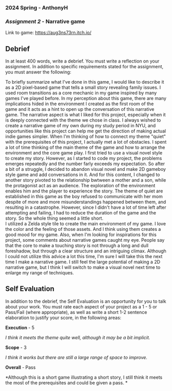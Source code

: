### **2024 Spring** - AnthonyH
### *Assignment 2* - Narrative game
Link to game: https://aug3ns73rn.itch.io/


## **Debrief**
In at least 400 words, write a debrief. You must write a reflection on your assignment. In addition to specific requirements stated for the assignment, you must answer the following:

To briefly summarize what I've done in this game, I would like to describe it as a 2D pixel-based game that tells a small story revealing family issues. I used room transitions as a core mechanic in my game inspired by many games I've played before. In my perception about this game, there are many implications hided in the environment I created as the first room of the game and it acts as a hint to open up the conversation of this narrative game. The narrative aspect is what I liked for this project, especially when it is deeply connected with the theme we chose in class. I always wished to create a narrative game of my own during my study period in NYU, and opportunities like this project can help me get the direction of making actual indie games simpler. 
When I'm thinking of how to connect my theme "quiet" with the prerequisites of this project, I actually met a lot of obstacles. I spent a lot of time thinking of the main theme of the game and how to arrange the environment and the core game play. I first tried to use a visual novel style to create my story. However, as I started to code my project, the problems emerges repeatedly and the number farly exceeds my expectation. So after a bit of a struggle, I decided to abandon visual novel and make 2D gameboy style game and add conversations in it. And for this content, I changed to another story pivoted to the relationship bwtween a mother and a son, while the protagonist act as an audience. The exploration of the environment enables him and the player to experience the story. The theme of quiet are established in this game as the boy refused to communicate with her mom despite of more and more misunderstandings happened between them, and resulting in a catastrophe. However, since I didn't have a lot of time left after attempting and failing, I had to reduce the duration of the game and the story. So the whole thing seemed a little short.  
I utilized a Zelda style tile to create the main environment of my game. I love the color and the feeling of those assets. And I think using them creates a good mood for my game. Also, when I'm looking for inspirations for this project, some comments about narrative games caught my eye. People say that the core to make a touching story is not through a long and dull foreshadow, but through a clear structure and an intriguing climax. Although I could not utilize this advice a lot this time, I'm  sure I will take this the next time I make a narrative game. I still feel the large potential of making a 2D narrative game, but I think I will switch to make a visual novel next time to enlarge my range of techniques. 


## **Self Evaluation**
In addition to the debrief, the Self Evaluation is an opportunity for you to talk about your work. You must rate each aspect of your project as a 1 - 5 or Pass/Fail (where appropriate), as well as write a short 1-2 sentence elaboration to justify your score, in the following areas:


**Execution**  - 5

*I think it meets the theme quite well, although it may be a bit implicit.*


**Scope**  - 3


*I think it works but there are still a large range of space to improve.*


**Overall** - Pass

*Although this is a short game illustrating a short story, I still think it meets the most of the prerequisites and could be given a pass. *
